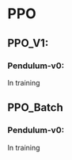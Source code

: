 # PPO


## PPO_V1:


### Pendulum-v0:

In training 




## PPO_Batch

### Pendulum-v0:

In training 
